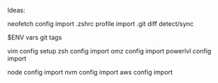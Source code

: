 Ideas:

neofetch config  import
.zshrc   profile import
.git	 diff	 detect/sync

$ENV	 vars	 git tags

vim	 config	 setup
zsh	 config  import
omz	 config  import
powerlvl config	 import

node	 config  import
nvm	 config  import
aws	 config  import
